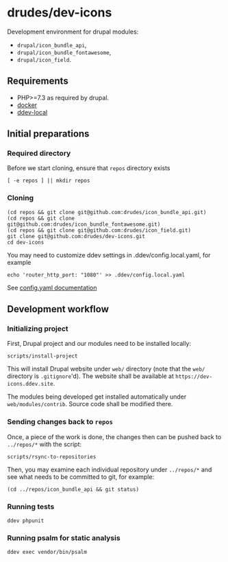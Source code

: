 # drudes/dev-icons

Development environment for drupal modules:

- ``drupal/icon_bundle_api``,
- ``drupal/icon_bundle_fontawesome``,
- ``drupal/icon_field``.

## Requirements

- PHP>=7.3 as required by drupal.
- [docker](https://docker.com)
- [ddev-local](https://ddev.readthedocs.io/)

## Initial preparations

### Required directory

Before we start cloning, ensure that ``repos`` directory exists

```shell
[ -e repos ] || mkdir repos
```

### Cloning

```shell
(cd repos && git clone git@github.com:drudes/icon_bundle_api.git)
(cd repos && git clone git@github.com:drudes/icon_bundle_fontawesome.git)
(cd repos && git clone git@github.com:drudes/icon_field.git)
git clone git@github.com:drudes/dev-icons.git
cd dev-icons
```

You may need to customize ddev settings in .ddev/config.local.yaml, for example

```shell
echo 'router_http_port: "1080"' >> .ddev/config.local.yaml
```

See [config.yaml documentation](https://ddev.readthedocs.io/en/stable/users/extend/config_yaml/)

## Development workflow

### Initializing project

First, Drupal project and our modules need to be installed locally:

```shell
scripts/install-project
```

This will install Drupal website under ``web/`` directory (note that the
``web/`` directory is ``.gitignore``'d). The website shall be available at
``https://dev-icons.ddev.site``.

The modules being developed get installed automatically under
``web/modules/contrib``. Source code shall be modified there.

### Sending changes back to ``repos``

Once, a piece of the work is done, the changes then can be pushed back to
``../repos/*`` with the script:

```shell
scripts/rsync-to-repositories
```

Then, you may examine each individual repository under ``../repos/*`` and see
what needs to be committed to git, for example:

```
(cd ../repos/icon_bundle_api && git status)
```

### Running tests

```
ddev phpunit
```

### Running psalm for static analysis

```
ddev exec vendor/bin/psalm
```
